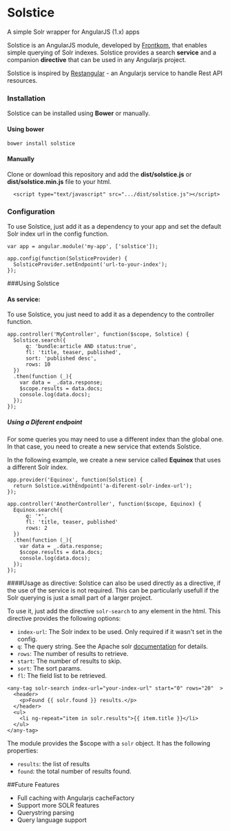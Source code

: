 Solstice
========
A simple Solr wrapper for AngularJS (1.x) apps

Solstice is an AngularJS module, developed by [Frontkom](http://www.frontkom.no/), that enables simple querying of Solr indexes.
Solstice provides a search **service** and a companion **directive** that can be used in any Angularjs project.

Solstice is inspired by [Restangular](https://github.com/mgonto/restangular) - an Angularjs service to handle Rest API resources.

### Installation
Solstice can be installed using **Bower** or manually.

#### Using bower
```
bower install solstice
```


#### Manually
Clone or download this repository and add the **dist/solstice.js** or **dist/solstice.min.js** file to your html.

```
  <script type="text/javascript" src=".../dist/solstice.js"></script>

```


### Configuration

To use Solstice, just add it as a dependency to your app and set the default Solr index url in the config function.

```
var app = angular.module('my-app', ['solstice']);

app.config(function(SolsticeProvider) {
  SolsticeProvider.setEndpoint('url-to-your-index');
});

```


###Using Solstice


#### As service:
To use Solstice, you just need to add it as a dependency to the controller function.

```
app.controller('MyController', function($scope, Solstice) {
  Solstice.search({
      q: 'bundle:article AND status:true',
      fl: 'title, teaser, published',
      sort: 'published desc',
      rows: 10
  })
  .then(function (_){
    var data = _.data.response;
    $scope.results = data.docs;
    console.log(data.docs);
  });
});
```

##### Using a Diferent endpoint

For some queries you may need to use a different index than the global one. In that case, you need to create a new service that extends Solstice.

In the following example, we create a new service called **Equinox** that uses a different Solr index.

```
app.provider('Equinox', function(Solstice) {
  return Solstice.withEndpoint('a-diferent-solr-index-url');
});

app.controller('AnotherController', function($scope, Equinox) {
  Equinox.search({
      q: '*',
      fl: 'title, teaser, published'
      rows: 2
  })
  .then(function (_){
    var data = _.data.response;
    $scope.results = data.docs;
    console.log(data.docs);
  });
});
```


####Usage as directive:
Solstice can also be used directly as a directive, if the use of the service is not required. This can be particularly usefull if the Solr querying is just a small part of a larger project.

To use it, just add the directive `solr-search` to any element in the html. This directive provides the following options:

- `index-url`: The Solr index to be used. Only required if it wasn't set in the config.
- `q`: The query string. See the Apache solr [documentation](http://wiki.apache.org/solr/SolrQuerySyntax) for details.
- `rows`: The number of results to retrieve.
- `start`: The number of results to skip.
- `sort`: The sort params.
- `fl`: The field list to be retrieved.

```
<any-tag solr-search index-url="your-index-url" start="0" rows="20"  >
  <header>
    <p>Found {{ solr.found }} results.</p>
  </header>
  <ul>
    <li ng-repeat="item in solr.results">{{ item.title }}</li>
  </ul>
</any-tag>
```
The module provides the $scope with a `solr` object. It has the following properties:

- `results`: the list of results
- `found`: the total number of results found.


##Future Features

- Full caching with Angularjs cacheFactory
- Support more SOLR features
- Querystring parsing
- Query language support

